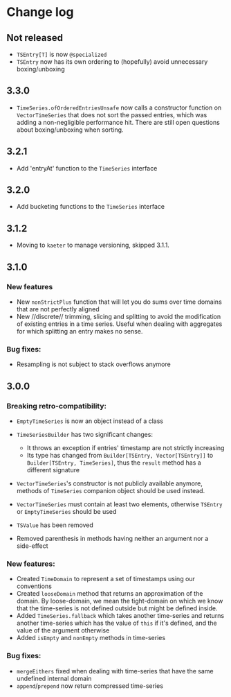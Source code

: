 # Change log

## Not released
- `TSEntry[T]` is now `@specialized`
- `TSEntry` now has its own ordering to (hopefully) avoid unnecessary boxing/unboxing

## 3.3.0
- `TimeSeries.ofOrderedEntriesUnsafe` now calls a constructor function on `VectorTimeSeries` that does not sort the passed entries, which was adding a non-negligible performance hit. There are still open questions about boxing/unboxing when sorting.

## 3.2.1
- Add 'entryAt' function to the `TimeSeries` interface

## 3.2.0

- Add bucketing functions to the `TimeSeries` interface

## 3.1.2

- Moving to `kaeter` to manage versioning, skipped 3.1.1.

## 3.1.0

### New features

- New `nonStrictPlus` function that will let you do sums over time domains that are not perfectly aligned
- New //discrete// trimming, slicing and splitting to avoid the modification of existing entries in a time series. Useful when dealing with aggregates for which splitting an entry makes no sense.

### Bug fixes:

- Resampling is not subject to stack overflows anymore

## 3.0.0

### Breaking retro-compatibility:

- `EmptyTimeSeries` is now an object instead of a class
- `TimeSeriesBuilder` has two significant changes:

    - It throws an exception if entries' timestamp are not strictly increasing
    - Its type has changed from `Builder[TSEntry, Vector[TSEntry]]` to `Builder[TSEntry, TimeSeries]`,
      thus the `result` method has a different signature

- `VectorTimeSeries`'s constructor is not publicly available anymore, methods of `TimeSeries` companion
  object should be used instead.
- `VectorTimeSeries` must contain at least two elements, otherwise `TSEntry` or `EmptyTimeSeries` should be used
- `TSValue` has been removed
- Removed parenthesis in methods having neither an argument nor a side-effect

### New features:

- Created `TimeDomain` to represent a set of timestamps using our conventions
- Created `looseDomain` method that returns an approximation of the domain. By loose-domain, we mean
  the tight-domain on which we know that the time-series is not defined outside but might be defined
  inside.
- Added `TimeSeries.fallback` which takes another time-series and returns another time-series which
  has the value of `this` if it's defined, and the value of the argument otherwise
- Added `isEmpty` and `nonEmpty` methods in time-series

### Bug fixes:

- `mergeEithers` fixed when dealing with time-series that have the same undefined internal domain
- `append`/`prepend` now return compressed time-series
